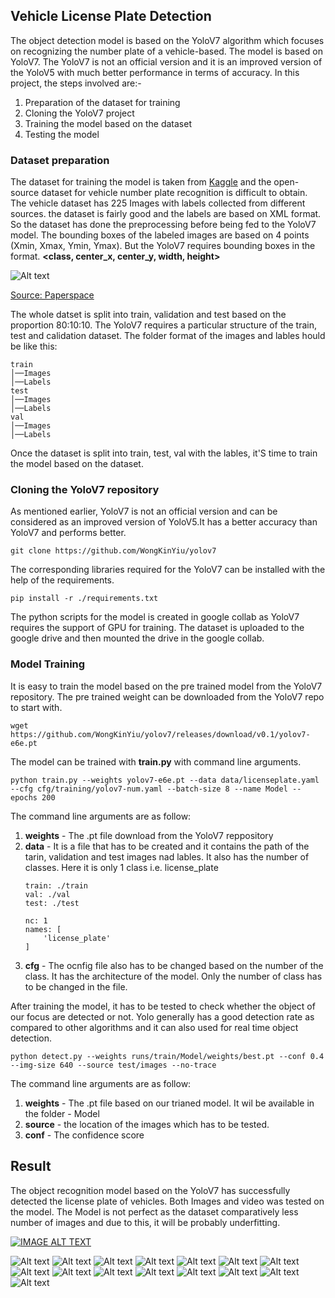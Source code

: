 ## Vehicle License Plate Detection ##
 The object detection model is based on the YoloV7 algorithm which focuses on recognizing the number plate of a vehicle-based. The model is based on YoloV7. The YoloV7 is not an official version and it is an improved version of the YoloV5 with much better performance in terms of accuracy. In this project, the steps involved are:-
1) Preparation of the dataset for training 
2) Cloning the YoloV7 project
3) Training the model based on the dataset
4) Testing the model

### Dataset preparation ###
The dataset for training the model is taken from [Kaggle](https://www.kaggle.com/datasets/aslanahmedov/number-plate-detection) and the open-source dataset for vehicle number plate recognition is difficult to obtain. The vehicle dataset has 225 Images with labels collected from different sources. the dataset is fairly good and the labels are based on XML format. So the dataset has done the preprocessing before being fed to the YoloV7 model. The bounding boxes of the labeled images are based on 4 points (Xmin, Xmax, Ymin, Ymax). But the YoloV7 requires bounding boxes in the format. **<class, center_x, center_y, width, height>**


<img src="/Tutorial Images/Yolov7 bounding box.png" alt="Alt text" title="YOLOV7 bounding box">

[Source: Paperspace](https://blog.paperspace.com/train-yolov7-custom-data/)



The whole datset is split into train, validation and test based on the proportion 80:10:10. The YoloV7 requires a particular structure of the train, test and calidation dataset. The folder format of the images and lables hould be like this:
```
train
│──Images
│──Labels   
test
│──Images
│──Labels 
val
│──Images
│──Labels 
```
Once the dataset is split into train, test, val with the lables, it'S time to train the model based on the dataset.

### Cloning the YoloV7 repository ###

As mentioned earlier, YoloV7 is not an official version and can be considered as an improved version of YoloV5.It has a better accuracy than YoloV7 and performs better.
``` 
git clone https://github.com/WongKinYiu/yolov7 
```
The corresponding libraries required for the YoloV7 can be installed with the help of the requirements. 

```
pip install -r ./requirements.txt
```

The python scripts for the model is created in google collab as YoloV7 requires the support of GPU for training. The dataset is uploaded to the google drive and then mounted the drive in the google collab. 

### Model Training ##

It is easy to train the model based on the pre trained model from the YoloV7 repository. The pre trained weight can be downloaded from the YoloV7 repo to start with. 
```
wget https://github.com/WongKinYiu/yolov7/releases/download/v0.1/yolov7-e6e.pt
```

The model can be trained with **train.py** with command line arguments.
```
python train.py --weights yolov7-e6e.pt --data data/licenseplate.yaml --cfg cfg/training/yolov7-num.yaml --batch-size 8 --name Model --epochs 200
```
The command line arguments are as follow:

 1) **weights** - The .pt file download from the YoloV7 reppository
 2) **data** - It is a file that has to be created and it contains the path of the tarin, validation and test images nad lables. It also has the number of classes. Here it is only 1 class i.e. license_plate
    ```
    train: ./train
    val: ./val
    test: ./test

    nc: 1
    names: [
        'license_plate'
    ]
    ```
  3) **cfg** - The ocnfig file also has to be changed based on the number of the class. It has the architecture of the model. Only the number of class has to be changed in the file.
  
  After training the model, it has to be tested to check whether the object of our focus are detected or not. Yolo generally has a good detection rate as compared to other algorithms and it can also used for real time object detection.

  ```
python detect.py --weights runs/train/Model/weights/best.pt --conf 0.4 --img-size 640 --source test/images --no-trace
```

The command line arguments are as follow:

 1) **weights** - The .pt file based on our trianed model. It wil be available in the folder - Model
 2) **source** - the location of the images which has to be tested.
 3) **conf** - The confidence score

 ## Result ##

 The object recognition model based on the YoloV7 has successfully detected the license plate of vehicles. Both Images and video was tested on the model. The Model is not perfect as the dataset comparatively less number of images and due to this, it will be probably underfitting.

[![IMAGE ALT TEXT](http://img.youtube.com/vi/YOUTUBE_VIDEO_ID_HERE/0.jpg)](http://www.youtube.com/watch?v=YOUTUBE_VIDEO_ID_HERE "Video Title")

<img src="/Tutorial Images/N17.jpeg" alt="Alt text" title="YOLOV7 Training Results">
<img src="/Tutorial Images/N38.jpeg" alt="Alt text" title="YOLOV7 Training Results">
<img src="/Tutorial Images/N44.jpeg" alt="Alt text" title="YOLOV7 Training Results">
<img src="/Tutorial Images/N48.jpeg" alt="Alt text" title="YOLOV7 Training Results">
<img src="/Tutorial Images/N72.jpeg" alt="Alt text" title="YOLOV7 Training Results">
<img src="/Tutorial Images/N82.jpeg" alt="Alt text" title="YOLOV7 Training Results">
<img src="/Tutorial Images/N120.jpeg" alt="Alt text" title="YOLOV7 Training Results">
<img src="/Tutorial Images/N121.jpeg" alt="Alt text" title="YOLOV7 Training Results">
<img src="/Tutorial Images/N144.jpeg" alt="Alt text" title="YOLOV7 Training Results">
<img src="/Tutorial Images/N154.jpeg" alt="Alt text" title="YOLOV7 Training Results">
<img src="/Tutorial Images/N175.jpeg" alt="Alt text" title="YOLOV7 Training Results">
<img src="/Tutorial Images/N198.jpeg" alt="Alt text" title="YOLOV7 Training Results">
<img src="/Tutorial Images/N229.jpeg" alt="Alt text" title="YOLOV7 Training Results">
<img src="/Tutorial Images/N230.jpeg" alt="Alt text" title="YOLOV7 Training Results">
<img src="/Tutorial Images/N247.jpeg" alt="Alt text" title="YOLOV7 Training Results">